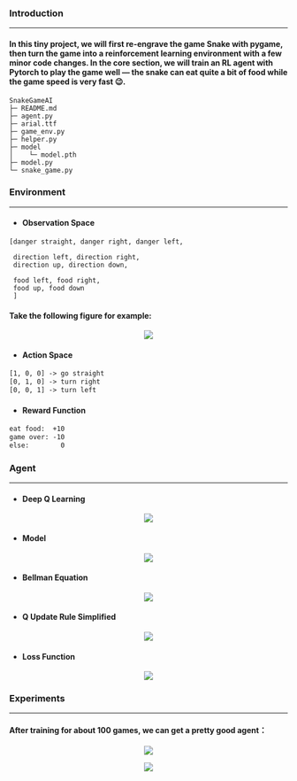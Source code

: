 ### Introduction

------

#### In this tiny project, we will first re-engrave the game Snake with pygame, then turn the game into a reinforcement learning environment with a few minor code changes. In the core section, we will train an RL agent with Pytorch to play the game well — the snake can eat quite a bit of food while the game speed is very fast 😉. 

```
SnakeGameAI
├─ README.md
├─ agent.py
├─ arial.ttf
├─ game_env.py
├─ helper.py
├─ model
│    └─ model.pth
├─ model.py
└─ snake_game.py
```

### Environment

------

- #### Observation Space

```shell
[danger straight, danger right, danger left,

 direction left, direction right,
 direction up, direction down,

 food left, food right,
 food up, food down
 ]
```

#### Take the following figure for example:

<p align="center">
<img src="/images/960.png"><br/>
</p>

- #### Action Space

```tex
[1, 0, 0] -> go straight
[0, 1, 0] -> turn right
[0, 0, 1] -> turn left
```

- #### Reward Function

```tex
eat food:  +10
game over: -10
else:        0
```

### Agent

------

- #### Deep Q Learning

<p align="center">
<img src="/images/962.png"><br/>
</p>

- #### Model

<p align="center">
<img src="/images/961.png"><br/>
</p>

- #### Bellman Equation

<p align="center">
<img src="/images/963.png"><br/>
</p>

- #### Q Update Rule Simplified

<p align="center">
<img src="/images/964.png"><br/>
</p>

- #### Loss Function

<p align="center">
<img src="/images/965.png"><br/>
</p>

### Experiments

------

#### After training for about 100 games, we can get a pretty good agent：

<p align="center">
<img src="/images/967.png"><br/>
</p>
<p align="center">
<img src="/images/966.png"><br/>
</p>
